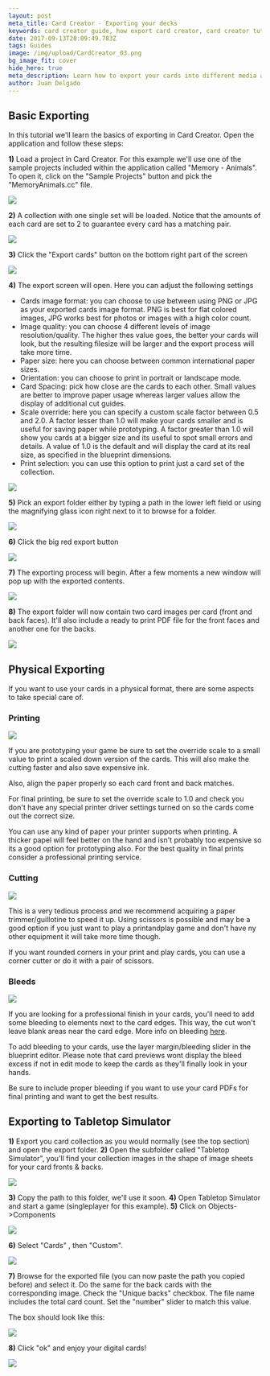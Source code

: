 ```yaml
---
layout: post
meta_title: Card Creator - Exporting your decks
keywords: card creator guide, how export card creator, card creator tutorial
date: 2017-09-13T20:09:49.783Z
tags: Guides
image: /img/upload/CardCreator_03.png
bg_image_fit: cover
hide_hero: true
meta_description: Learn how to export your cards into different media and applications
author: Juan Delgado
---
```

## Basic Exporting

In this tutorial we'll learn the basics of exporting in Card Creator. Open the application and follow these steps:

**1)** Load a project in Card Creator. For this example we'll use one of the sample projects included within the application called "Memory - Animals". To open it, click on the "Sample Projects" button and pick the "MemoryAnimals.cc" file.

![](/img/upload/1.png)

**2)** A collection with one single set will be loaded. Notice that the amounts of each card are set to 2 to guarantee every card has a matching pair.

![](/img/upload/2.png)

**3)** Click the "Export cards" button on the bottom right part of the screen

![](/img/upload/3.png)

**4)** The export screen will open. Here you can adjust the following settings

* Cards image format: you can choose to use between using PNG or JPG as your exported cards image format. PNG is best for flat colored images, JPG works best for photos or images with a high color count.
* Image quality: you can choose 4 different levels of image resolution/quality. The higher thes value goes, the better your cards will look, but the resulting filesize will be larger and the export process will take more time.
* Paper size: here you can choose between common international paper sizes.
* Orientation: you can choose to print in portrait or landscape mode.
* Card Spacing: pick how close are the cards to each other. Small values are better to improve paper usage whereas larger values allow the display of additional cut guides.
* Scale override: here you can specify a custom scale factor between 0.5 and 2.0. A factor lesser than 1.0 will make your cards smaller and is useful for saving paper while prototyping. A factor greater than 1.0 will show you cards at a bigger size and its useful to spot small errors and details. A value of 1.0 is the default and will display the card at its real size, as specified in the blueprint dimensions.
* Print selection: you can use this option to print just a card set of the collection.

![](/img/upload/4.gif)

**5)** Pick an export folder either by typing a path in the lower left field or using the magnifying glass icon right next to it to browse for a folder.

![](/img/upload/5.png)

**6)** Click the big red export button

![](/img/upload/6.png)

**7)** The exporting process will begin. After a few moments a new window will pop up with the exported contents.

![](/img/upload/7.gif)

**8)** The export folder will now contain two card images per card (front and back faces). It'll also include a ready to print PDF file for the front faces and another one for the backs.

   ![](/img/upload/8.png)

## Physical Exporting

If you want to use your cards in a physical format, there are some aspects to take special care of.

### Printing

![](/img/upload/9.jpg)

If you are prototyping your game be sure to set the override scale to a small value to print a scaled down version of the cards. This will also make the cutting faster and also save expensive ink.

Also, align the paper properly so each card front and back matches.

For final printing, be sure to set the override scale to 1.0 and check you don't have any special printer driver settings turned on so the cards come out the correct size.

You can use any kind of paper your printer supports when printing. A thicker papel will feel better on the hand and isn't probably too expensive so its a good option for prototyping also. For the best quality in final prints consider a professional printing service.

### Cutting

![](/img/upload/10.jpg)

This is a very tedious process and we recommend acquiring a paper trimmer/guillotine to speed it up. Using scissors is possible and may be a good option if you just want to play a printandplay game and don't have ny other equipment it will take more time though.

If you want rounded corners in your print and play cards, you can use a corner cutter or do it with a pair of scissors.

### Bleeds

![](/img/upload/11.png)

If you are looking for a professional finish in your cards, you'll need to add some bleeding to elements next to the card edges. This way, the cut won't leave blank areas near the card edge. More info on bleeding [here](http://creepymonkey.ca/2016/11/12/creepy-tip-8-full-bleed-or-no-bleed-what-is-a-bleed/).

To add bleeding to your cards, use the layer margin/bleeding slider in the blueprint editor. Please note that card previews wont display the bleed excess if not in edit mode to keep the cards as they'll finally look in your hands.

Be sure to include proper bleeding if you want to use your card PDFs for final printing and want to get the best results.

## Exporting to Tabletop Simulator

**1)** Export you card collection as you would normally (see the top section) and open the export folder.
**2)** Open the subfolder called "Tabletop Simulator", you'll find your collection images in the shape of image sheets for your card fronts & backs.

![](/img/upload/12.png)

**3)** Copy the path to this folder, we'll use it soon.
**4)** Open Tabletop Simulator and start a game (singleplayer for this example).
**5)** Click on Objects->Components

![](/img/upload/13.png)

**6)** Select "Cards" , then "Custom".

![](/img/upload/14.png)

**7)** Browse for the exported file (you can now paste the path you copied before) and select it. Do the same for the back cards with the corresponding image. Check the "Unique backs" checkbox. The file name includes the total card count. Set the "number" slider to match this value.

The box should look like this:

![](/img/upload/15.png)

**8)** Click "ok" and enjoy your digital cards!

![](/img/upload/16.png)
